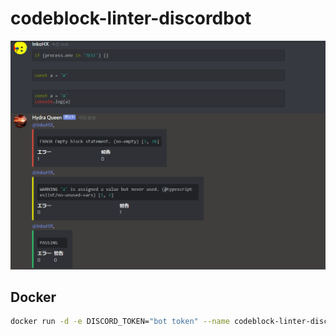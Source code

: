 # codeblock-linter-discordbot

![Screenshot](https://github.com/InkoHX/codeblock-linter-discordbot/raw/master/media/screenshot.png)

## Docker

```bash
docker run -d -e DISCORD_TOKEN="bot token" --name codeblock-linter-discordbot inkohx/codeblock-linter-discordbot:latest
```
